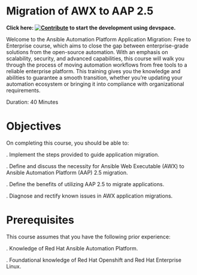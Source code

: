 # Migration of AWX to AAP 2.5 

**Click here: [![Contribute](https://www.eclipse.org/che/contribute.svg)](https://devspaces.apps.tools-na100.dev.ole.redhat.com/#https://github.com/RedHatQuickCourses/awx-aap-migration) to start the development using devspace.**


Welcome to the Ansible Automation Platform Application Migration: Free to Enterprise course, which aims to close the gap between enterprise-grade solutions from the open-source automation. With an emphasis on scalability, security, and advanced capabilities, this course will walk you through the process of moving automation workflows from free tools to a reliable enterprise  platform. This training gives you the knowledge and abilities to guarantee a smooth transition, whether you’re updating your automation ecosystem or bringing it into compliance with organizational requirements.

Duration: 40 Minutes

# Objectives

On completing this course, you should be able to:

 . Implement the steps provided to guide application migration.
 
 . Define and discuss the necessity for Ansible Web Executable (AWX) to Ansible Automation Platform (AAP) 2.5 migration.
 
 . Define the benefits of utilizing AAP 2.5 to migrate applications.
 
 . Diagnose and rectify known issues in AWX application migrations.

#  Prerequisites

This course assumes that you have the following prior experience:

. Knowledge of Red Hat Ansible Automation Platform.

. Foundational knowledge of Red Hat Openshift and Red Hat Enterprise Linux.



